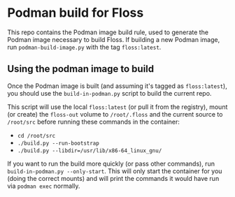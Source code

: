 # Podman build for Floss

This repo contains the Podman image build rule, used to generate the Podman
image necessary to build Floss. If building a new Podman image, run
`podman-build-image.py` with the tag `floss:latest`.

## Using the podman image to build

Once the Podman image is built (and assuming it's tagged as `floss:latest`), you
should use the `build-in-podman.py` script to build the current repo.

This script will use the local `floss:latest` (or pull it from the registry),
mount (or create) the `floss-out` volume to `/root/.floss` and the current
source to `/root/src` before running these commands in the container:

* `cd /root/src`
* `./build.py --run-bootstrap`
* `./build.py --libdir=/usr/lib/x86-64_linux_gnu/`

If you want to run the build more quickly (or pass other commands), run
`build-in-podman.py --only-start`. This will only start the container for you
(doing the correct mounts) and will print the commands it would have run via
`podman exec` normally.
